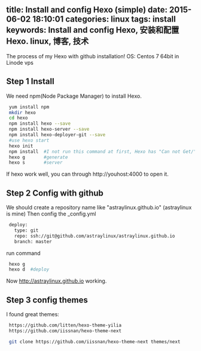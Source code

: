 title: Install and config Hexo (simple)
date: 2015-06-02 18:10:01
categories: linux
tags: install
keywords: Install and config Hexo, 安装和配置Hexo. linux, 博客, 技术
---

The process of my Hexo with github installation!
OS: Centos 7 64bit in Linode vps

## Step 1 Install

We need npm(Node Package Manager) to install Hexo.

``` bash
 yum install npm
 mkdir hexo
 cd hexo
 npm install hexo --save
 npm install hexo-server --save
 npm install hexo-deployer-git --save
 #use hexo start
 hexo init  
 npm install  #I not run this command at first, Hexo has "Can not Get/" error
 hexo g       #generate
 hexo s	      #server
```

If hexo work well, you can through http://youhost:4000 to open it.

<!--more-->

## Step 2 Config with github

We should create a repository name like "astraylinux.github.io" (astraylinux is mine)
Then config the _config.yml

``` bash
 deploy:
   type: git
   repo: ssh://git@github.com/astraylinux/astraylinux.github.io
   branch: master
```

run command

``` bash
 hexo g
 hexo d  #deploy
```

Now http://astraylinux.github.io working.

## Step 3 config themes

I found great themes:
``` bash
 https://github.com/litten/hexo-theme-yilia
 https://github.com/iissnan/hexo-theme-next
```

``` bash
 git clone https://github.com/iissnan/hexo-theme-next themes/next
```






